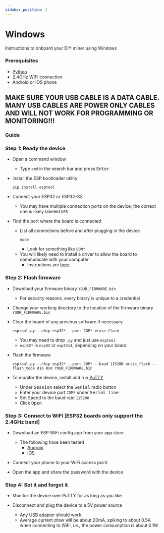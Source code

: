 ```yaml
---
sidebar_position: 3
---
```


# Windows

Instructions to onboard your DIY miner using Windows

### Prerequisites
* [Python](https://www.python.org/downloads/windows/)
* 2.4GHz WiFi connection
* Android or IOS phone

## MAKE SURE YOUR USB CABLE IS A DATA CABLE. MANY USB CABLES ARE POWER ONLY CABLES  AND WILL NOT WORK FOR PROGRAMMING OR MONITORING!!!

### Guide

### Step 1: Ready the device

* Open a command window
  * Type `cmd` in the search bar and press <kbd>Enter</kbd>

* Install the ESP bootloader utility
  ```
  pip install esptool
  ```

* Connect your ESP32 or ESP32-S3
  * You may have multiple connection ports on the device; the correct one is likely labeled `USB`

* Find the port where the board is connected
  * List all connections before and after plugging in the device
    ```
    mode
    ```
    * Look for something like `COM*`
  * You will likely need to install a driver to allow the board to communicate with your computer
    * Instructions are [here](https://docs.espressif.com/projects/esp-idf/en/v5.2.2/esp32s3/get-started/establish-serial-connection.html)

### Step 2: Flash firmware

* Download your firmware binary `YOUR_FIRMWARE.bin`
    * For security reasons, every binary is unique to a credential

* Change your working directory to the location of the firmware binary `YOUR_FIRMWARE.bin`

* Clear the board of any previous software if necessary
    ```
    esptool.py --chip esp32* --port COM* erase_flash
    ```
  * You may need to drop `.py` and just use `esptool`
  * `esp32*` is `esp32` or `esp32s3`, depending on your board
* Flash the firmware
    ```
    esptool.py --chip esp32* --port COM* --baud 115200 write_flash --flash_mode dio 0x0 YOUR_FIRMWARE.bin
    ```
* To monitor the device, install and run [PuTTY](https://www.putty.org/)
  * Under <kbd>Session</kbd> select the <kbd>Serial</kbd> radio button
  * Enter your device port `COM*` under <kbd>Serial line</kbd>
  * Set <kbd>Speed</kbd> to the baud rate `115200`
  * Click <kbd>Open</kbd>

### Step 3: Connect to WiFi [ESP32 boards only support the 2.4GHz band]

* Download an ESP WiFi config app from your app store
  * The following have been tested
    * [Android](https://play.google.com/store/apps/details?id=com.techbot.smart_config)
    * [IOS](https://apps.apple.com/us/app/smartconnect-for-esp/id1592092325)

* Connect your phone to your WiFi access point

* Open the app and share the password with the device

### Step 4: Set it and forget it

* Monitor the device over PuTTY for as long as you like

* Disconnect and plug the device to a 5V power source
  * Any USB adapter should work
  * Average current draw will be about 20mA, spiking to about 0.5A when connecting to WiFi, i.e., the power consumption is about 0.1W
